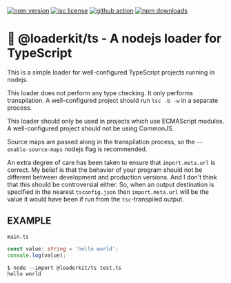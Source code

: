 [![npm version](https://badgen.now.sh/npm/v/@loaderkit/ts)](https://www.npmjs.com/package/@loaderkit/ts)
[![isc license](https://badgen.now.sh/npm/license/@loaderkit/ts)](https://github.com/braidnetworks/loaderkit/blob/main/LICENSE)
[![github action](https://github.com/braidnetworks/loaderkit/actions/workflows/build.yaml/badge.svg)](https://github.com/braidnetworks/loaderkit/actions/workflows/build.yaml)
[![npm downloads](https://badgen.now.sh/npm/dm/@loaderkit/ts)](https://www.npmjs.com/package/@loaderkit/ts)

🐘 @loaderkit/ts - A nodejs loader for TypeScript
=================================================

This is a simple loader for well-configured TypeScript projects running in nodejs.

This loader does not perform any type checking. It only performs transpilation. A well-configured
project should run `tsc -b -w` in a separate process.

This loader should only be used in projects which use ECMAScript modules. A well-configured project
should not be using CommonJS.

Source maps are passed along in the transpilation process, so the `--enable-source-maps` nodejs flag
is recommended.

An extra degree of care has been taken to ensure that `import.meta.url` is correct. My belief is
that the behavior of your program should not be different between development and production
versions. And I don't think that this should be controversial either. So, when an output destination
is specified in the nearest `tsconfig.json` then `import.meta.url` will be the value it would have
been if run from the `tsc`-transpiled output.


EXAMPLE
-------

`main.ts`
```ts
const value: string = 'hello world';
console.log(value);
```

```
$ node --import @loaderkit/ts test.ts
hello world
```
